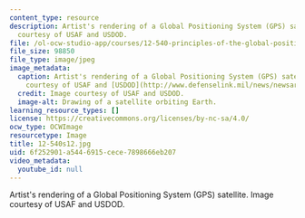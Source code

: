 ```yaml
---
content_type: resource
description: Artist's rendering of a Global Positioning System (GPS) satellite. Image
  courtesy of USAF and USDOD.
file: /ol-ocw-studio-app/courses/12-540-principles-of-the-global-positioning-system-spring-2012/6f252901a5446915cece7898666eb207_12-540s12.jpg
file_size: 98850
file_type: image/jpeg
image_metadata:
  caption: Artist's rendering of a Global Positioning System (GPS) satellite. (Image
    courtesy of USAF and [USDOD](http://www.defenselink.mil/news/newsarticle.aspx?id=42805).)
  credit: Image courtesy of USAF and USDOD.
  image-alt: Drawing of a satellite orbiting Earth.
learning_resource_types: []
license: https://creativecommons.org/licenses/by-nc-sa/4.0/
ocw_type: OCWImage
resourcetype: Image
title: 12-540s12.jpg
uid: 6f252901-a544-6915-cece-7898666eb207
video_metadata:
  youtube_id: null
---
```

Artist's rendering of a Global Positioning System (GPS) satellite. Image courtesy of USAF and USDOD.